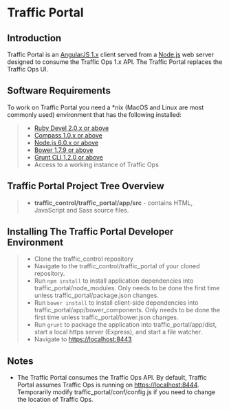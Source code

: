 Traffic Portal
==============

Introduction
------------

Traffic Portal is an [AngularJS 1.x](https://angularjs.org/) client
served from a [Node.js](https://nodejs.org/en/) web server designed to
consume the Traffic Ops 1.x API. The Traffic Portal replaces the Traffic
Ops UI.

Software Requirements
---------------------

To work on Traffic Portal you need a \*nix (MacOS and Linux are most
commonly used) environment that has the following installed:

> -   [Ruby Devel 2.0.x or
>     above](https://www.rpmfind.net/linux/rpm2html/search.php?query=ruby-devel)
> -   [Compass 1.0.x or above](http://compass-style.org/)
> -   [Node.js 6.0.x or above](https://nodejs.org/en/)
> -   [Bower 1.7.9 or above](https://nodejs.org/en/)
> -   [Grunt CLI 1.2.0 or above](https://github.com/gruntjs/grunt-cli)
> -   Access to a working instance of Traffic Ops

Traffic Portal Project Tree Overview
------------------------------------

> -   **traffic\_control/traffic\_portal/app/src** - contains HTML,
>     JavaScript and Sass source files.

Installing The Traffic Portal Developer Environment
---------------------------------------------------

> -   Clone the traffic\_control repository
> -   Navigate to the traffic\_control/traffic\_portal of your cloned
>     repository.
> -   Run `npm install` to install application dependencies into
>     traffic\_portal/node\_modules. Only needs to be done the first
>     time unless traffic\_portal/package.json changes.
> -   Run `bower install` to install client-side dependencies into
>     traffic\_portal/app/bower\_components. Only needs to be done the
>     first time unless traffic\_portal/bower.json changes.
> -   Run `grunt` to package the application into
>     traffic\_portal/app/dist, start a local https server (Express),
>     and start a file watcher.
> -   Navigate to <https://localhost:8443>

Notes
-----

-   The Traffic Portal consumes the Traffic Ops API. By default, Traffic
    Portal assumes Traffic Ops is running on <https://localhost:8444>.
    Temporarily modify traffic\_portal/conf/config.js if you need to
    change the location of Traffic Ops.

